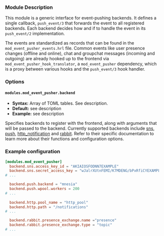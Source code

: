 ### Module Description

This module is a generic interface for event-pushing backends.
It defines a single callback, `push_event/3` that forwards the event to all registered backends.
Each backend decides how and if to handle the event in its `push_event/2` implementation.

The events are standardized as records that can be found in the `mod_event_pusher_events.hrl` file.
Common events like user presence changes (offline and online), chat and groupchat messages (incoming
and outgoing) are already hooked up to the frontend via `mod_event_pusher_hook_translator`, a
`mod_event_pusher` dependency, which is a proxy between various hooks and the `push_event/3` hook
handler.

### Options

#### `modules.mod_event_pusher.backend`
* **Syntax:** Array of TOML tables. See description.
* **Default:** see description
* **Example:** see description

Specifies backends to register with the frontend, along with arguments that will be passed to the backend.
Currently supported backends include [sns], [push], [http_notification] and [rabbit].
Refer to their specific documentation to learn more about their functions and configuration options.

### Example configuration

```toml
[modules.mod_event_pusher]
  backend.sns.access_key_id = "AKIAIOSFODNN7EXAMPLE"
  backend.sns.secret_access_key = "wJalrXUtnFEMI/K7MDENG/bPxRfiCYEXAMPLEKEY"
# ...

  backend.push.backend = "mnesia"
  backend.push.wpool.workers = 200
# ...
  
  backend.http.pool_name = "http_pool"
  backend.http.path = "/notifications"
# ...

  backend.rabbit.presence_exchange.name ="presence"
  backend.rabbit.presence_exchange.type = "topic"
# ...
```

[sns]: ./mod_event_pusher_sns.md
[push]: ./mod_event_pusher_push.md
[http_notification]: ./mod_event_pusher_http.md
[rabbit]: ./mod_event_pusher_rabbit.md
